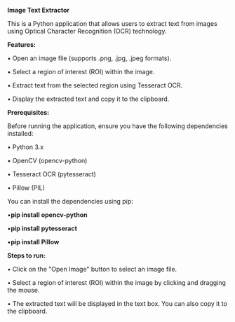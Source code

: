 **Image Text Extractor**

This is a Python application that allows users to extract text from images using Optical Character Recognition (OCR) technology.

**Features:**

•	Open an image file (supports .png, .jpg, .jpeg formats).

•	Select a region of interest (ROI) within the image.

•	Extract text from the selected region using Tesseract OCR.

•	Display the extracted text and copy it to the clipboard.

**Prerequisites:**

Before running the application, ensure you have the following dependencies installed:

•	Python 3.x

•	OpenCV (opencv-python)

•	Tesseract OCR (pytesseract)

•	Pillow (PIL)

You can install the dependencies using pip:

•**pip install opencv-python** 

•**pip install pytesseract** 

•**pip install Pillow**

**Steps to run:**

•	Click on the "Open Image" button to select an image file.

•	Select a region of interest (ROI) within the image by clicking and dragging the mouse.

•	The extracted text will be displayed in the text box. You can also copy it to the clipboard.
